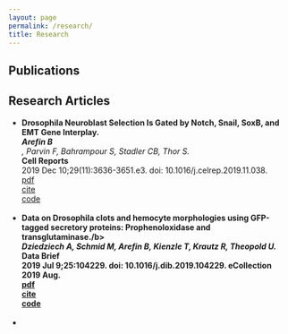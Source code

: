 ```yaml
---
layout: page
permalink: /research/
title: Research
---
```


<h2>Publications</h2>
<h2>Research Articles</h2>
<ul>
	<li>
		<b>Drosophila Neuroblast Selection Is Gated by Notch, Snail, SoxB, and EMT Gene Interplay.</b><br>
		<i><b>Arefin B</b><br>, Parvin F, Bahrampour S, Stadler CB, Thor S.</i><br>
		<b>Cell Reports</b><br> 2019 Dec 10;29(11):3636-3651.e3. doi: 10.1016/j.celrep.2019.11.038.<br>
		<a href="paper2.pdf"><div class="color-button">pdf</div></a><a href=""><div class="color-button">cite</div></a><a href=""><div class="color-button">code</div></a>
	
  </li><br>
	<li>
		<b>Data on Drosophila clots and hemocyte morphologies using GFP-tagged secretory proteins: Prophenoloxidase and transglutaminase./b><br>
		<i>Dziedziech A, Schmid M, Arefin B, Kienzle T, Krautz R, Theopold U.</i><br>
		<b>Data Brief</b><br>  2019 Jul 9;25:104229. doi: 10.1016/j.dib.2019.104229. eCollection 2019 Aug.<br>
		<a href="Paper1.pdf"><div class="color-button">pdf</div></a><a href=""><div class="color-button">cite</div></a><a href=""><div class="color-button">code</div></a>
	
  </li><br>
	<li>
